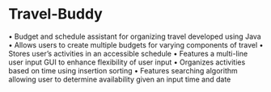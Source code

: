 # Travel-Buddy
•	Budget and schedule assistant for organizing travel developed using Java
•	Allows users to create multiple budgets for varying components of travel
•	Stores user’s activities in an accessible schedule
•	Features a multi-line user input GUI to enhance flexibility of user input
•	Organizes activities based on time using insertion sorting
•	Features searching algorithm allowing user to determine availability given an input time and date
